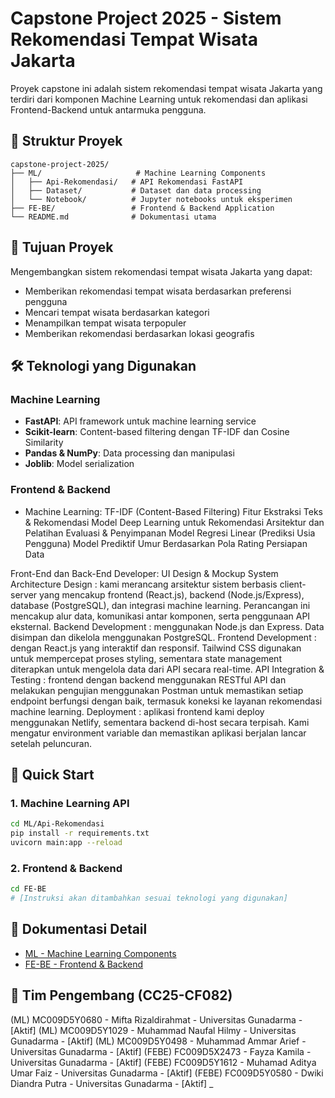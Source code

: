 # Capstone Project 2025 - Sistem Rekomendasi Tempat Wisata Jakarta

Proyek capstone ini adalah sistem rekomendasi tempat wisata Jakarta yang terdiri dari komponen Machine Learning untuk rekomendasi dan aplikasi Frontend-Backend untuk antarmuka pengguna.

## 📁 Struktur Proyek

```
capstone-project-2025/
├── ML/                     # Machine Learning Components
│   ├── Api-Rekomendasi/   # API Rekomendasi FastAPI
│   ├── Dataset/           # Dataset dan data processing
│   └── Notebook/          # Jupyter notebooks untuk eksperimen
├── FE-BE/                 # Frontend & Backend Application
└── README.md              # Dokumentasi utama
```

## 🎯 Tujuan Proyek

Mengembangkan sistem rekomendasi tempat wisata Jakarta yang dapat:

- Memberikan rekomendasi tempat wisata berdasarkan preferensi pengguna
- Mencari tempat wisata berdasarkan kategori
- Menampilkan tempat wisata terpopuler
- Memberikan rekomendasi berdasarkan lokasi geografis

## 🛠️ Teknologi yang Digunakan

### Machine Learning

- **FastAPI**: API framework untuk machine learning service
- **Scikit-learn**: Content-based filtering dengan TF-IDF dan Cosine Similarity
- **Pandas & NumPy**: Data processing dan manipulasi
- **Joblib**: Model serialization

### Frontend & Backend

- Machine Learning: 
TF-IDF (Content-Based Filtering)
Fitur Ekstraksi Teks & Rekomendasi
Model Deep Learning untuk Rekomendasi
Arsitektur dan Pelatihan
Evaluasi & Penyimpanan Model
Regresi Linear (Prediksi Usia Pengguna)
Model Prediktif Umur Berdasarkan Pola Rating
Persiapan Data

Front-End dan Back-End Developer: 
UI Design & Mockup
System Architecture Design : kami merancang arsitektur sistem berbasis client-server yang mencakup frontend (React.js), backend (Node.js/Express), database (PostgreSQL), dan integrasi machine learning. Perancangan ini mencakup alur data, komunikasi antar komponen, serta penggunaan API eksternal.
Backend Development : menggunakan Node.js dan Express. Data disimpan dan dikelola menggunakan PostgreSQL.
Frontend Development : dengan React.js yang interaktif dan responsif. Tailwind CSS digunakan untuk mempercepat proses styling, sementara state management diterapkan untuk mengelola data dari API secara real-time.
API Integration & Testing : frontend dengan backend menggunakan RESTful API dan melakukan pengujian menggunakan Postman untuk memastikan setiap endpoint berfungsi dengan baik, termasuk koneksi ke layanan rekomendasi machine learning.
Deployment : aplikasi frontend kami deploy menggunakan Netlify, sementara backend di-host secara terpisah. Kami mengatur environment variable dan memastikan aplikasi berjalan lancar setelah peluncuran.

## 🚀 Quick Start

### 1. Machine Learning API

```bash
cd ML/Api-Rekomendasi
pip install -r requirements.txt
uvicorn main:app --reload
```

### 2. Frontend & Backend

```bash
cd FE-BE
# [Instruksi akan ditambahkan sesuai teknologi yang digunakan]
```

## 📖 Dokumentasi Detail

- [ML - Machine Learning Components](./ML/README.md)
- [FE-BE - Frontend & Backend](./FE-BE/README.md)

## 👥 Tim Pengembang (CC25-CF082)
(ML) MC009D5Y0680 - Mifta Rizaldirahmat - Universitas Gunadarma - [Aktif]
(ML) MC009D5Y1029 - Muhammad Naufal Hilmy - Universitas Gunadarma - [Aktif]
(ML) MC009D5Y0498 - Muhammad Ammar Arief - Universitas Gunadarma - [Aktif]
(FEBE) FC009D5X2473 - Fayza Kamila - Universitas Gunadarma - [Aktif]
(FEBE) FC009D5Y1612 - Muhamad Aditya Umar Faiz - Universitas Gunadarma - [Aktif]
(FEBE) FC009D5Y0580 - Dwiki Diandra Putra - Universitas Gunadarma - [Aktif]
_
